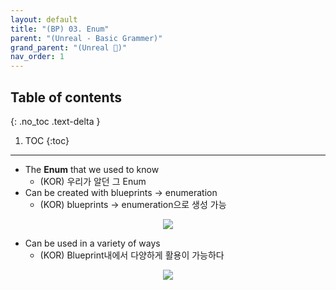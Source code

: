 ```yaml
---
layout: default
title: "(BP) 03. Enum"
parent: "(Unreal - Basic Grammer)"
grand_parent: "(Unreal 🚀)"
nav_order: 1
---
```


## Table of contents
{: .no_toc .text-delta }

1. TOC
{:toc}

---

* The **Enum** that we used to know
  * (KOR) 우리가 알던 그 Enum
* Can be created with blueprints -> enumeration
  * (KOR) blueprints -> enumeration으로 생성 가능

<p align="center">
  <img src="https://taehyungs-programming-blog.github.io/blog/assets/images/unreal/bp-1/bp-1-3-1.png"/>
</p>

* Can be used in a variety of ways
  * (KOR) Blueprint내에서 다양하게 활용이 가능하다

<p align="center">
  <img src="https://taehyungs-programming-blog.github.io/blog/assets/images/unreal/bp-1/bp-1-3-2.png"/>
</p>